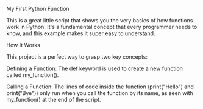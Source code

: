 My First Python Function

This is a great little script that shows you the very basics of how functions work in Python. It's a fundamental concept that every programmer needs to know, and this example makes it super easy to understand.

How It Works

This project is a perfect way to grasp two key concepts:

Defining a Function: The def keyword is used to create a new function called my_function().

Calling a Function: The lines of code inside the function (print("Hello") and print("Bye")) only run when you call the function by its name, as seen with my_function() at the end of the script.

